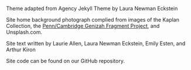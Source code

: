Theme adapted from Agency Jekyll Theme by Laura Newman Eckstein

Site home background photograph complied from images of the Kaplan Collection, the [Penn/Cambridge Genizah Fragment Project](http://sceti.library.upenn.edu/genizah/index.cfm ), and Unsplash.com.

Site text written by Laurie Allen, Laura Newman Eckstein, Emily Esten, and Arthur Kiron

Site code can be found on our GitHub repository.
